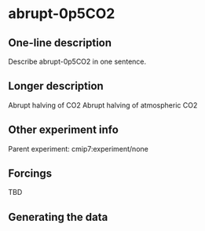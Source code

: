 <!--- This file contains a number of sections -->
<!--- They are bounded by comments like this -->
<!--- Do not edit these sections by hand -->
<!--- Start title -->
# abrupt-0p5CO2
<!--- End title -->

## One-line description

<!--- Start one-line-description -->
Describe abrupt-0p5CO2 in one sentence.
<!--- End one-line-description -->

## Longer description

<!--- Start longer-description -->
Abrupt halving of CO2
 Abrupt halving of atmospheric CO2
<!--- End longer-description -->


## Other experiment info

<!--- Start other-experiment-info -->
Parent experiment: cmip7:experiment/none
<!--- End other-experiment-info -->

## Forcings

<!--- Start forcings -->
TBD
<!--- End forcings -->

## Generating the data

<!--- TODO: auto-generate this -->
